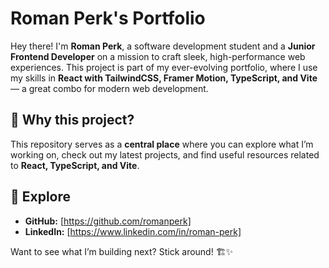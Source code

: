 # Roman Perk's Portfolio

Hey there! I'm **Roman Perk**, a software development student and a **Junior Frontend Developer** on a mission to craft sleek, high-performance web experiences. This project is part of my ever-evolving portfolio, where I use my skills in **React with TailwindCSS, Framer Motion, TypeScript, and Vite** — a great combo for modern web development.

## 🚀 Why this project?

This repository serves as a **central place** where you can explore what I’m working on, check out my latest projects, and find useful resources related to **React, TypeScript, and Vite**.

## 🔗 Explore

- **GitHub:** [https://github.com/romanperk]
- **LinkedIn:** [https://www.linkedin.com/in/roman-perk]

Want to see what I’m building next? Stick around! 🏗️✨
